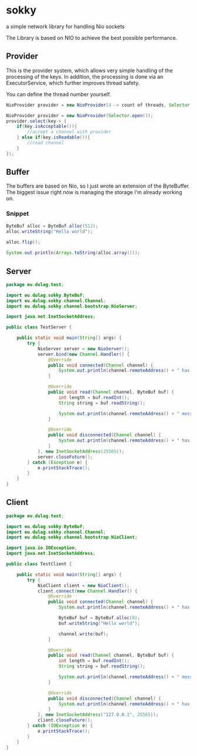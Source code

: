 # sokky

a simple network library for handling Nio sockets

The Library is based on NIO to achieve the best possible performance.

## Provider

This is the provider system, which allows very simple handling of the processing of the keys. In addition, 
the processing is done via an ExecutorService, which further improves thread safety.

You can define the thread number yourself.
````java
NioProvider provider = new NioProvider(4 -> count of threads, Selector.open());
````
````java
NioProvider provider = new NioProvider(Selector.open());
provider.select(key-> {
    if(key.isAcceptable()){
        //accept a channel with provider
    } else if(key.isReadable()){
        //read channel
    }
});
````
## Buffer
The buffers are based on Nio, so I just wrote an extension of the ByteBuffer. The biggest issue right now is managing the storage I'm already working on.

### Snippet
````java
ByteBuf alloc = ByteBuf.alloc(512);
alloc.writeString("Hello world");
        
alloc.flip();

System.out.println(Arrays.toString(alloc.array()));
````
## Server
````java
package eu.dulag.test;

import eu.dulag.sokky.ByteBuf;
import eu.dulag.sokky.channel.Channel;
import eu.dulag.sokky.channel.bootstrap.NioServer;

import java.net.InetSocketAddress;

public class TestServer {

    public static void main(String[] args) {
        try {
            NioServer server = new NioServer();
            server.bind(new Channel.Handler() {
                @Override
                public void connected(Channel channel) {
                    System.out.println(channel.remoteAddress() + " has connected");
                }

                @Override
                public void read(Channel channel, ByteBuf buf) {
                    int length = buf.readInt();
                    String string = buf.readString();

                    System.out.println(channel.remoteAddress() + " message: " + string);
                }

                @Override
                public void disconnected(Channel channel) {
                    System.out.println(channel.remoteAddress() + " has disconnected");
                }
            }, new InetSocketAddress(25565));
            server.closeFuture();
        } catch (Exception e) {
            e.printStackTrace();
        }
    }
}
````
## Client
````java
package eu.dulag.test;

import eu.dulag.sokky.ByteBuf;
import eu.dulag.sokky.channel.Channel;
import eu.dulag.sokky.channel.bootstrap.NioClient;

import java.io.IOException;
import java.net.InetSocketAddress;

public class TestClient {

    public static void main(String[] args) {
        try {
            NioClient client = new NioClient();
            client.connect(new Channel.Handler() {
                @Override
                public void connected(Channel channel) {
                    System.out.println(channel.remoteAddress() + " has connected");

                    ByteBuf buf = ByteBuf.alloc(0);
                    buf.writeString("Hello world");

                    channel.write(buf);
                }

                @Override
                public void read(Channel channel, ByteBuf buf) {
                    int length = buf.readInt();
                    String string = buf.readString();

                    System.out.println(channel.remoteAddress() + " message: " + string);
                }

                @Override
                public void disconnected(Channel channel) {
                    System.out.println(channel.remoteAddress() + " has disconnected");
                }
            }, new InetSocketAddress("127.0.0.1", 25565));
            client.closeFuture();
        } catch (IOException e) {
            e.printStackTrace();
        }
    }
}
````